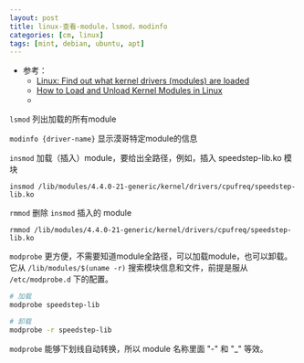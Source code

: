 ```yaml
---
layout: post
title: linux-查看-module，lsmod，modinfo
categories: [cm, linux]
tags: [mint, debian, ubuntu, apt]
---
```


* 参考： 
  * [Linux: Find out what kernel drivers (modules) are loaded](https://www.cyberciti.biz/faq/linux-show-the-status-of-modules-driver/)
  * [How to Load and Unload Kernel Modules in Linux](https://www.tecmint.com/load-and-unload-kernel-modules-in-linux/#:~:text=To%20list%20all%20currently%20loaded,%2Fproc%2Fmodules%20like%20this.)
  * []()


`lsmod` 列出加载的所有module

`modinfo {driver-name}` 显示漠哥特定module的信息

`insmod` 加载（插入）module，要给出全路径，例如，插入 speedstep-lib.ko 模块

~~~
insmod /lib/modules/4.4.0-21-generic/kernel/drivers/cpufreq/speedstep-lib.ko 
~~~

`rmmod` 删除 `insmod` 插入的 module

~~~
rmmod /lib/modules/4.4.0-21-generic/kernel/drivers/cpufreq/speedstep-lib.ko 
~~~

`modprobe` 更方便，不需要知道module全路径，可以加载module，也可以卸载。它从 `/lib/modules/$(uname -r)` 搜索模块信息和文件，前提是服从 `/etc/modprobe.d` 下的配置。

~~~bash
# 加载
modprobe speedstep-lib

# 卸载
modprobe -r speedstep-lib
~~~

`modprobe` 能够下划线自动转换，所以 module 名称里面 "-" 和 "_" 等效。























